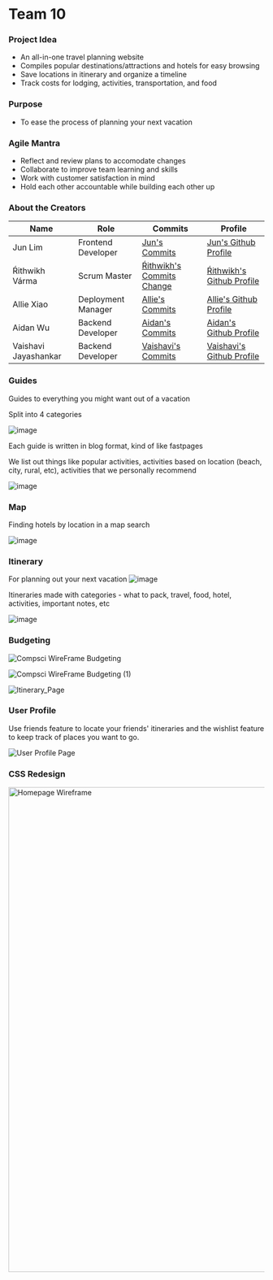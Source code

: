 # Team 10 

### Project Idea
- An all-in-one travel planning website 
- Compiles popular destinations/attractions and hotels for easy browsing
- Save locations in itinerary and organize a timeline
- Track costs for lodging, activities, transportation, and food

### Purpose
- To ease the process of planning your next vacation

### Agile Mantra
- Reflect and review plans to accomodate changes
- Collaborate to improve team learning and skills
- Work with customer satisfaction in mind
- Hold each other accountable while building each other up

### About the Creators

| Name | Role | Commits | Profile |
| --- | --- | --- | --- |
| Jun Lim | Frontend Developer | [Jun's Commits](https://github.com/guapbeast/team10/commits?author=peacekeeper6) | [Jun's Github Profile](https://github.com/peacekeeper6) |
| Ŕithwikh Várma | Scrum Master | [Ŕithwikh's Commits Change](https://github.com/guapbeast/team10/commits?author=guapbeast) | [Ŕithwikh's Github Profile](https://github.com/guapbeast) |
| Allie Xiao | Deployment Manager | [Allie's Commits](https://github.com/guapbeast/team10/commits?author=xiaoa0) | [Allie's Github Profile](https://github.com/xiaoa0) |
| Aidan Wu | Backend Developer | [Aidan's Commits](https://github.com/guapbeast/team10/commits?author=aidanywu) | [Aidan's Github Profile](https://github.com/aidanywu) |
| Vaishavi Jayashankar | Backend Developer | [Vaishavi's Commits](https://github.com/guapbeast/team10/commits?author=aidanywu) | [Vaishavi's Github Profile](https://github.com/aidanywu) |


### Guides
Guides to everything you might want out of a vacation

Split into 4 categories

![image](https://user-images.githubusercontent.com/87632049/213338186-876cabbe-9d56-4a0d-b05a-ddea4eb287fd.png)

Each guide is written in blog format, kind of like fastpages 

We list out things like popular activities, activities based on location (beach, city, rural, etc), activities that we personally recommend

![image](https://user-images.githubusercontent.com/87632049/213387151-bdfb0f55-c68c-438a-ac66-c000ca2ff2a5.png)


### Map 
Finding hotels by location in a map search

![image](https://user-images.githubusercontent.com/87632049/213259966-f6930bc8-300f-4c13-a8bb-38b56075df26.png)


### Itinerary 
For planning out your next vacation
![image](https://user-images.githubusercontent.com/87632049/213376031-5a649cb4-6607-40f3-b1dc-efca48842630.png)

Itineraries made with categories - what to pack, travel, food, hotel, activities, important notes, etc

![image](https://user-images.githubusercontent.com/87632049/213389140-13195327-295b-4ae4-83ea-3f3eb4e0f0a5.png)

### Budgeting

![Compsci WireFrame Budgeting](https://user-images.githubusercontent.com/86858869/213388315-8b621157-3e3a-4d4f-b4a4-377f07aae13b.jpg)


![Compsci WireFrame Budgeting (1)](https://user-images.githubusercontent.com/86858869/213388266-cb844365-3d50-43a4-b266-2078a7eb19a8.jpg)

![Itinerary_Page](https://user-images.githubusercontent.com/86858869/213505276-15b186c2-ee62-41a3-902d-11a0b34728df.png)

### User Profile
Use friends feature to locate your friends' itineraries and the wishlist feature to keep track of places you want to go.

![User Profile Page](https://user-images.githubusercontent.com/56620132/213504443-38eb5d2f-d2ee-4a3a-84d2-f9f1e324fe87.png)




### CSS Redesign

<img width="954" alt="Homepage Wireframe" src="https://user-images.githubusercontent.com/86858869/214357888-94d125ee-03d7-4bf9-a692-e65a7fac0235.png">



